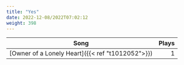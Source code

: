 ```yaml
---
title: "Yes"
date: 2022-12-08/2022T07:02:12
weight: 398
---
```




 Song | Plays 
----- | -----:
[Owner of a Lonely Heart]({{< ref "t1012052">}}) | 1
